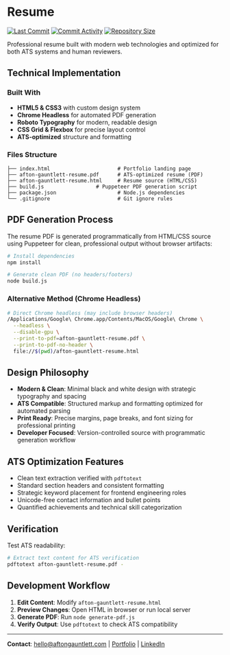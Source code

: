 # Resume

[![Last Commit](https://img.shields.io/github/last-commit/aftongauntlett/resume)](https://github.com/aftongauntlett/resume/commits/main)
[![Commit Activity](https://img.shields.io/github/commit-activity/m/aftongauntlett/resume)](https://github.com/aftongauntlett/resume/graphs/commit-activity)
[![Repository Size](https://img.shields.io/github/repo-size/aftongauntlett/resume)](https://github.com/aftongauntlett/resume)

Professional resume built with modern web technologies and optimized for both ATS systems and human reviewers.

## Technical Implementation

### Built With

- **HTML5 & CSS3** with custom design system
- **Chrome Headless** for automated PDF generation
- **Roboto Typography** for modern, readable design
- **CSS Grid & Flexbox** for precise layout control
- **ATS-optimized** structure and formatting

### Files Structure

```
├── index.html                      # Portfolio landing page
├── afton-gauntlett-resume.pdf      # ATS-optimized resume (PDF)
├── afton-gauntlett-resume.html     # Resume source (HTML/CSS)
├── build.js                 # Puppeteer PDF generation script
├── package.json                    # Node.js dependencies
└── .gitignore                      # Git ignore rules
```

## PDF Generation Process

The resume PDF is generated programmatically from HTML/CSS source using Puppeteer for clean, professional output without browser artifacts:

```bash
# Install dependencies
npm install

# Generate clean PDF (no headers/footers)
node build.js
```

### Alternative Method (Chrome Headless)

```bash
# Direct Chrome headless (may include browser headers)
/Applications/Google\ Chrome.app/Contents/MacOS/Google\ Chrome \
  --headless \
  --disable-gpu \
  --print-to-pdf=afton-gauntlett-resume.pdf \
  --print-to-pdf-no-header \
  file://$(pwd)/afton-gauntlett-resume.html
```

## Design Philosophy

- **Modern & Clean**: Minimal black and white design with strategic typography and spacing
- **ATS Compatible**: Structured markup and formatting optimized for automated parsing
- **Print Ready**: Precise margins, page breaks, and font sizing for professional printing
- **Developer Focused**: Version-controlled source with programmatic generation workflow

## ATS Optimization Features

- Clean text extraction verified with `pdftotext`
- Standard section headers and consistent formatting
- Strategic keyword placement for frontend engineering roles
- Unicode-free contact information and bullet points
- Quantified achievements and technical skill categorization

## Verification

Test ATS readability:

```bash
# Extract text content for ATS verification
pdftotext afton-gauntlett-resume.pdf -
```

## Development Workflow

1. **Edit Content**: Modify `afton-gauntlett-resume.html`
2. **Preview Changes**: Open HTML in browser or run local server
3. **Generate PDF**: Run `node generate-pdf.js`
4. **Verify Output**: Use `pdftotext` to check ATS compatibility

---

**Contact**: [hello@aftongauntlett.com](mailto:hello@aftongauntlett.com) | [Portfolio](https://aftongauntlett.com) | [LinkedIn](https://linkedin.com/in/afton-gauntlett)
